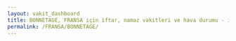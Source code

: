```yaml
---
layout: vakit_dashboard
title: BONNETAGE, FRANSA için iftar, namaz vakitleri ve hava durumu - ilçe/eyalet seç
permalink: /FRANSA/BONNETAGE/
---
```


<script type="text/javascript">
  var GLOBAL_COUNTRY = 'FRANSA';
  var GLOBAL_CITY = 'BONNETAGE';
  var GLOBAL_STATE = '';
  var lat = 72;
  var lon = 21;
</script>
